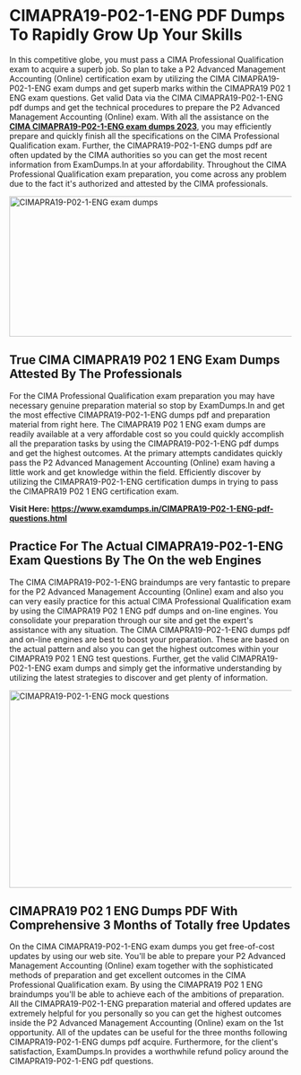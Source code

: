 <h1><strong>CIMAPRA19-P02-1-ENG PDF Dumps To Rapidly Grow Up Your Skills</strong></h1>
<p>In this competitive globe, you must pass a CIMA Professional Qualification exam to acquire a superb job. So plan to take a P2 Advanced Management Accounting (Online) certification exam by utilizing the CIMA CIMAPRA19-P02-1-ENG exam dumps and get superb marks within the CIMAPRA19 P02 1 ENG exam questions. Get valid Data via the CIMA CIMAPRA19-P02-1-ENG pdf dumps and get the technical procedures to prepare the P2 Advanced Management Accounting (Online) exam. With all the assistance on the <strong><a href="https://www.examdumps.in/CIMAPRA19-P02-1-ENG-pdf-questions.html">CIMA CIMAPRA19-P02-1-ENG exam dumps 2023</a></strong>, you may efficiently prepare and quickly finish all the specifications on the CIMA Professional Qualification exam. Further, the CIMAPRA19-P02-1-ENG dumps pdf are often updated by the CIMA authorities so you can get the most recent information from ExamDumps.In at your affordability. Throughout the CIMA Professional Qualification exam preparation, you come across any problem due to the fact it's authorized and attested by the CIMA professionals.</p>
<p><img src="https://i.ibb.co/zxJwW90/Copy-of-Online-Classes-Twitter-header-post-Made-with-Poster-My-Wall-1.png" alt="CIMAPRA19-P02-1-ENG exam dumps" width="750" height="250" /></p>
<h2><strong>True CIMA CIMAPRA19 P02 1 ENG Exam Dumps Attested By The Professionals</strong></h2>
<p>For the CIMA Professional Qualification exam preparation you may have necessary genuine preparation material so stop by ExamDumps.In and get the most effective CIMAPRA19-P02-1-ENG dumps pdf and preparation material from right here. The CIMAPRA19 P02 1 ENG exam dumps are readily available at a very affordable cost so you could quickly accomplish all the preparation tasks by using the CIMAPRA19-P02-1-ENG pdf dumps and get the highest outcomes. At the primary attempts candidates quickly pass the P2 Advanced Management Accounting (Online) exam having a little work and get knowledge within the field. Efficiently discover by utilizing the CIMAPRA19-P02-1-ENG certification dumps in trying to pass the CIMAPRA19 P02 1 ENG certification exam.</p>
<p><strong>Visit Here:&nbsp;<a href="https://www.examdumps.in/CIMAPRA19-P02-1-ENG-pdf-questions.html">https://www.examdumps.in/CIMAPRA19-P02-1-ENG-pdf-questions.html</a></strong></p>
<h2><strong>Practice For The Actual CIMAPRA19-P02-1-ENG Exam Questions By The On the web Engines</strong></h2>
<p>The CIMA CIMAPRA19-P02-1-ENG braindumps are very fantastic to prepare for the P2 Advanced Management Accounting (Online) exam and also you can very easily practice for this actual CIMA Professional Qualification exam by using the CIMAPRA19 P02 1 ENG pdf dumps and on-line engines. You consolidate your preparation through our site and get the expert's assistance with any situation. The CIMA CIMAPRA19-P02-1-ENG dumps pdf and on-line engines are best to boost your preparation. These are based on the actual pattern and also you can get the highest outcomes within your CIMAPRA19 P02 1 ENG test questions. Further, get the valid CIMAPRA19-P02-1-ENG exam dumps and simply get the informative understanding by utilizing the latest strategies to discover and get plenty of information.</p>
<p><a href="https://www.examdumps.in/CIMAPRA19-P02-1-ENG-pdf-questions.html"><img src="https://i.ibb.co/QkNtdwY/Copy-of-Zoom-Online-Classes-Facebook-Share-Po-Made-with-Poster-My-Wall-1.jpg" alt="CIMAPRA19-P02-1-ENG mock questions" width="670" height="352" /></a></p>
<h2><strong>CIMAPRA19 P02 1 ENG Dumps PDF With Comprehensive 3 Months of Totally free Updates</strong></h2>
<p>On the CIMA CIMAPRA19-P02-1-ENG exam dumps you get free-of-cost updates by using our web site. You'll be able to prepare your P2 Advanced Management Accounting (Online) exam together with the sophisticated methods of preparation and get excellent outcomes in the CIMA Professional Qualification exam. By using the CIMAPRA19 P02 1 ENG braindumps you'll be able to achieve each of the ambitions of preparation. All the CIMAPRA19-P02-1-ENG preparation material and offered updates are extremely helpful for you personally so you can get the highest outcomes inside the P2 Advanced Management Accounting (Online) exam on the 1st opportunity. All of the updates can be useful for the three months following CIMAPRA19-P02-1-ENG dumps pdf acquire. Furthermore, for the client's satisfaction, ExamDumps.In provides a worthwhile refund policy around the CIMAPRA19-P02-1-ENG pdf questions.</p>
